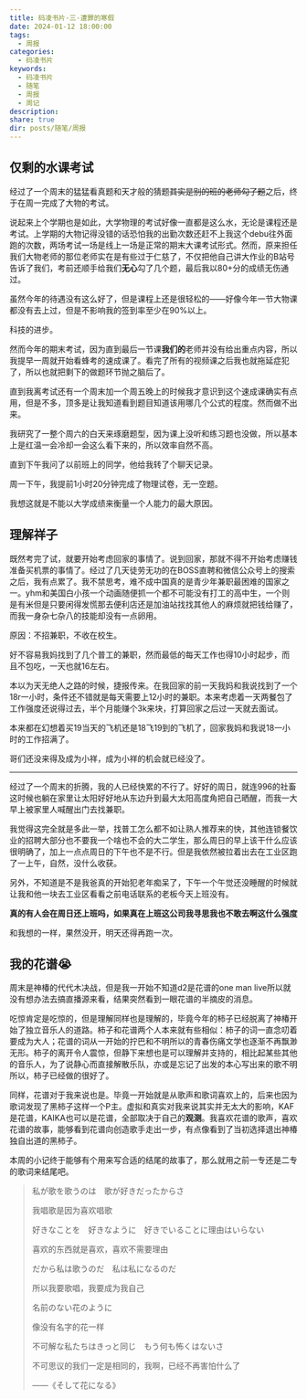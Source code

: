 ```yaml
---
title: 码凌书片·三·遭罪的寒假
date: 2024-01-12 18:00:00
tags:
  - 周报
categories:
  - 码凌书片
keywords:
  - 码凌书片
  - 随笔
  - 周报
  - 周记
description: 
share: true
dir: posts/随笔/周报
---
```


## 仅剩的水课考试

经过了一个周末的猛猛看真题和天才般的猜题~~其实是别的班的老师勾了题~~之后，终于在周一完成了大物的考试。

说起来上个学期也是如此，大学物理的考试好像一直都是这么水，无论是课程还是考试。上学期的大物记得没错的话恐怕我的出勤次数还赶不上我这个debu往外面跑的次数，两场考试一场是线上一场是正常的期末大课考试形式。然而，原来担任我们大物老师的那位老师实在是有些过于仁慈了，不仅把他自己讲大作业的B站号告诉了我们，考前还顺手给我们**无心**勾了几个题，最后我以80+分的成绩无伤通过。

虽然今年的待遇没有这么好了，但是课程上还是很轻松的——好像今年一节大物课都没有去上过，但是不影响我的签到率至少在90%以上。

科技的进步。

然而今年的期末考试，因为直到最后一节课**我们的**老师并没有给出重点内容，所以我提早一周就开始看蜂考的速成课了。看完了所有的视频课之后我也就拖延症犯了，所以也就把剩下的做题环节抛之脑后了。

直到我离考试还有一个周末加一个周五晚上的时候我才意识到这个速成课确实有点用，但是不多，顶多是让我知道看到题目知道该用哪几个公式的程度。然而做不出来。

我研究了一整个周六的白天来琢磨题型，因为课上没听和练习题也没做，所以基本上是红温一会冷却一会这么看下来的，所以效率自然不高。

直到下午我问了以前班上的同学，他给我转了个聊天记录。

周一下午，我提前1小时20分钟完成了物理试卷，无一空题。

我想这就是不能以大学成绩来衡量一个人能力的最大原因。

## 理解祥子

既然考完了试，就要开始考虑回家的事情了。说到回家，那就不得不开始考虑赚钱准备买机票的事情了。经过了几天徒劳无功的在BOSS直聘和微信公众号上的搜索之后，我有点累了。我不禁思考，难不成中国真的是青少年兼职最困难的国家之一。yhm和美国白小孩一个动画随便抓一个都不可能没有打工的高中生，一个则是有米但是只要闲得发慌那去便利店还是加油站找找其他人的麻烦就把钱给赚了，而我一身杂七杂八的技能却没有一点卵用。

原因：不招兼职，不收在校生。

好不容易我妈找到了几个普工的兼职，然而最低的每天工作也得10小时起步，而且不包吃，一天也就16左右。

本以为天无绝人之路的时候，捷报传来。在我回家的前一天我妈和我说找到了一个18r一小时，条件还不错就是每天需要上12小时的兼职。本来考虑着一天两餐包了工作强度还说得过去，半个月能赚个3k来块，打算回家之后过一天就去面试。

本来都在幻想着买19当天的飞机还是18飞19到的飞机了，回家我妈和我说18一小时的工作招满了。

哥们还没来得及成为小祥，成为小祥的机会就已经没了。

---

经过了一个周末的折腾，我的人已经快累的不行了。好好的周日，就连996的社畜这时候也躺在家里让太阳好好地从东边升到最大太阳高度角把自己晒醒，而我一大早上被家里人喊醒出门去找兼职。

我觉得这完全就是多此一举，找普工怎么都不如让熟人推荐来的快，其他连锁餐饮业的招聘大部分也不要我一个啥也不会的大二学生，那么周日的早上该干什么应该很明确了，加上一点点周日的下午也不是不行。但是我依然被拉着出去在工业区跑了一上午，自然，没什么收获。

另外，不知道是不是我爸真的开始犯老年痴呆了，下午一个午觉还没睡醒的时候就让我和他一块去工业区看看之前电话联系的老板今天上班没有。

**真的有人会在周日还上班吗，如果真在上班这公司我寻思我也不敢去啊这什么强度**

和我想的一样，果然没开，明天还得再跑一次。

## 我的花谱😭

周末是神椿的代代木决战，但是我一开始不知道d2是花谱的one man live所以就没有想办法去搞直播源来看，结果突然看到一眼花谱的半摘皮的消息。

吃惊肯定是吃惊的，但是理解同样也是理解的，毕竟今年的柿子已经脱离了神椿开始了独立音乐人的道路。柿子和花谱两个人本来就有些相似：柿子的词一直念叨着要成为大人；花谱的词从一开始的拧巴和不明所以的青春伤痛文学也逐渐不再飘渺无形。柿子的离开令人震惊，但静下来想也是可以理解并支持的，相比起某些其他的音乐人，为了说静心而直接解散乐队，亦或是忘记了出发的本心写出来的歌不明所以，柿子已经做的很好了。

同样，花谱对于我来说也是。毕竟一开始就是从歌声和歌词喜欢上的，后来也因为歌词发现了黑柿子这样一个P主。虚拟和真实对我来说其实并无太大的影响，KAF是花谱，KAIKA也可以是花谱，全部取决于自己的**观测**。我喜欢花谱的歌声，喜欢花谱的故事，能够看到花谱向创造歌手走出一步，有点像看到了当初选择退出神椿独自出道的黑柿子。

本周的小记终于能够有个用来写合适的结尾的故事了，那么就用之前一专还是二专的歌词来结尾吧。

> 私が歌を歌うのは　歌が好きだったからさ  
> 
> 我唱歌是因为喜欢唱歌  
> 
> 好きなことを　好きなように　好きでいることに理由はいらない  
> 
> 喜欢的东西就是喜欢，喜欢不需要理由  
> 
> だから私は歌うのだ　私は私になるのだ  
> 
> 所以我要歌唱，我要成为我自己  
> 
> 名前のない花のように  
> 
> 像没有名字的花一样  
> 
> 不可解な私たちはきっと同じ　もう何も怖くはないさ  
> 
> 不可思议的我们一定是相同的，我啊，已经不再害怕什么了  
> 
> ——《そして花になる》
